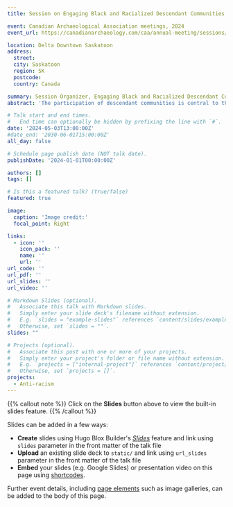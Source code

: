 ```yaml
---
title: Session on Engaging Black and Racialized Descendant Communities with Archaeology and Heritage Projects

event: Canadian Archaeological Association meetings, 2024
event_url: https://canadianarchaeology.com/caa/annual-meeting/sessions/engaging-black-and-racialized-descendant-communities-archaeology-and

location: Delta Downtown Saskatoon
address:
  street: 
  city: Saskatoon
  region: SK
  postcode: 
  country: Canada

summary: Session Organizer, Engaging Black and Racialized Descendant Communities with Archaeology and Heritage Projects, held at the Canadian Archaeological Association meetings, 2024
abstract: 'The participation of descendant communities is central to the design of research, in meaningful analysis and interpretation of archaeology, and in the appropriate preservation of heritage. In this session, we invite presenters to share projects that engage Black and racialized descendant communities with archaeology and heritage, and discuss how they participate in, and contribute to these projects. Projects can be in any stage of development, including those that have been completed, or that are in the initial stages of conceptualization. We especially encourage students and early career scholars to submit a paper.'

# Talk start and end times.
#   End time can optionally be hidden by prefixing the line with `#`.
date: '2024-05-03T13:00:00Z'
#date_end: '2030-06-01T15:00:00Z'
all_day: false

# Schedule page publish date (NOT talk date).
publishDate: '2024-01-01T00:00:00Z'

authors: []
tags: []

# Is this a featured talk? (true/false)
featured: true

image:
  caption: 'Image credit:'
  focal_point: Right

links:
  - icon: ''
    icon_pack: ''
    name: ''
    url: ''
url_code: ''
url_pdf: ''
url_slides: ''
url_video: ''

# Markdown Slides (optional).
#   Associate this talk with Markdown slides.
#   Simply enter your slide deck's filename without extension.
#   E.g. `slides = "example-slides"` references `content/slides/example-slides.md`.
#   Otherwise, set `slides = ""`.
slides: ""

# Projects (optional).
#   Associate this post with one or more of your projects.
#   Simply enter your project's folder or file name without extension.
#   E.g. `projects = ["internal-project"]` references `content/project/deep-learning/index.md`.
#   Otherwise, set `projects = []`.
projects:
  - Anti-racism
---
```


{{% callout note %}}
Click on the **Slides** button above to view the built-in slides feature.
{{% /callout %}}

Slides can be added in a few ways:

- **Create** slides using Hugo Blox Builder's [_Slides_](https://docs.hugoblox.com/reference/content-types/) feature and link using `slides` parameter in the front matter of the talk file
- **Upload** an existing slide deck to `static/` and link using `url_slides` parameter in the front matter of the talk file
- **Embed** your slides (e.g. Google Slides) or presentation video on this page using [shortcodes](https://docs.hugoblox.com/reference/markdown/).

Further event details, including [page elements](https://docs.hugoblox.com/reference/markdown/) such as image galleries, can be added to the body of this page.
